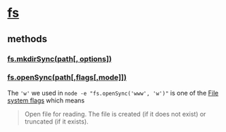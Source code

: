 # [fs](https://nodejs.org/api/fs.html)

## methods

### [fs.mkdirSync(path[, options])](https://nodejs.org/api/fs.html#fsmkdirsyncpath-options)

### [fs.openSync(path[,flags[,mode]])](https://nodejs.org/api/fs.html#fsopensyncpath-flags-mode)

The `'w'` we used in `node -e "fs.openSync('www', 'w')"` is one of the [File system flags](https://nodejs.org/api/fs.html#file-system-flags) which means

> Open file for reading. The file is created (if it does not exist) or truncated (if it exists).

